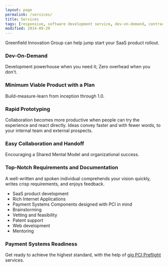 ```yaml
---
layout: page
permalink: /services/
title: Services
tags: [responsive, software development service, dev-on-demand, contract, hourly, retainer, senior user experience engineer]
modified: 2014-09-29
---
```


Greenfield Innovation Group can help jump start your SaaS product rollout.

###	Dev-On-Demand
Development powerhouse when you need it; Zero overhead when you don't.

### Minimum Viable Product with a Plan
Build-measure-learn from inception through 1.0.

###	Rapid Prototyping
Collaboration becomes more productive when people can try the experience and react directly. Ideas convey faster and with fewer words, to your internal team and external prospects.

###	Easy Collaboration and Handoff
Encouraging a Shared Mental Model and organizational success.

### Top-Notch Requirements and Documentation
A well-written and spoken individual comprehends your vision quickly, writes crisp requirements, and enjoys feedback.

*	SaaS product development
*	Rich Internet Applications
*	Payment Systems Components designed with PCI in mind
*	Brainstorming
*	Vetting and feasibility
*	Patent support
*	Web development
*	Mentoring

### Payment Systems Readiness
Get ready to achieve the highest standard, with the help of [gig PCI Preflight](pci-preflight) services.

